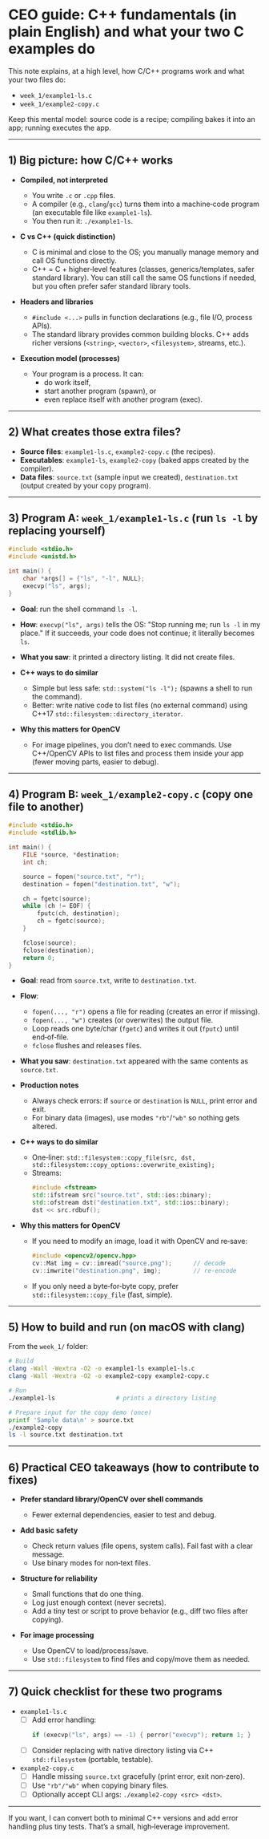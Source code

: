 # CEO guide: C++ fundamentals (in plain English) and what your two C examples do

This note explains, at a high level, how C/C++ programs work and what your two files do:
- `week_1/example1-ls.c`
- `week_1/example2-copy.c`

Keep this mental model: source code is a recipe; compiling bakes it into an app; running executes the app.

---

## 1) Big picture: how C/C++ works

- __Compiled, not interpreted__
  - You write `.c` or `.cpp` files.
  - A compiler (e.g., `clang`/`gcc`) turns them into a machine‑code program (an executable file like `example1-ls`).
  - You then run it: `./example1-ls`.

- __C vs C++ (quick distinction)__
  - C is minimal and close to the OS; you manually manage memory and call OS functions directly.
  - C++ = C + higher‑level features (classes, generics/templates, safer standard library). You can still call the same OS functions if needed, but you often prefer safer standard library tools.

- __Headers and libraries__
  - `#include <...>` pulls in function declarations (e.g., file I/O, process APIs).
  - The standard library provides common building blocks. C++ adds richer versions (`<string>`, `<vector>`, `<filesystem>`, streams, etc.).

- __Execution model (processes)__
  - Your program is a process. It can:
    - do work itself,
    - start another program (spawn), or
    - even replace itself with another program (exec).

---

## 2) What creates those extra files?

- __Source files__: `example1-ls.c`, `example2-copy.c` (the recipes).
- __Executables__: `example1-ls`, `example2-copy` (baked apps created by the compiler).
- __Data files__: `source.txt` (sample input we created), `destination.txt` (output created by your copy program).

---

## 3) Program A: `week_1/example1-ls.c` (run `ls -l` by replacing yourself)

```c
#include <stdio.h>
#include <unistd.h>

int main() {
    char *args[] = {"ls", "-l", NULL};
    execvp("ls", args);
}
```

- __Goal__: run the shell command `ls -l`.
- __How__: `execvp("ls", args)` tells the OS: "Stop running me; run `ls -l` in my place." If it succeeds, your code does not continue; it literally becomes `ls`.
- __What you saw__: it printed a directory listing. It did not create files.

- __C++ ways to do similar__
  - Simple but less safe: `std::system("ls -l");` (spawns a shell to run the command).
  - Better: write native code to list files (no external command) using C++17 `std::filesystem::directory_iterator`.

- __Why this matters for OpenCV__
  - For image pipelines, you don’t need to exec commands. Use C++/OpenCV APIs to list files and process them inside your app (fewer moving parts, easier to debug).

---

## 4) Program B: `week_1/example2-copy.c` (copy one file to another)

```c
#include <stdio.h>
#include <stdlib.h>

int main() {
    FILE *source, *destination;
    int ch;

    source = fopen("source.txt", "r");
    destination = fopen("destination.txt", "w");

    ch = fgetc(source);
    while (ch != EOF) {
        fputc(ch, destination);
        ch = fgetc(source);
    }

    fclose(source);
    fclose(destination);
    return 0;
}
```

- __Goal__: read from `source.txt`, write to `destination.txt`.
- __Flow__:
  - `fopen(..., "r")` opens a file for reading (creates an error if missing).
  - `fopen(..., "w")` creates (or overwrites) the output file.
  - Loop reads one byte/char (`fgetc`) and writes it out (`fputc`) until end‑of‑file.
  - `fclose` flushes and releases files.
- __What you saw__: `destination.txt` appeared with the same contents as `source.txt`.

- __Production notes__
  - Always check errors: if `source` or `destination` is `NULL`, print error and exit.
  - For binary data (images), use modes `"rb"`/`"wb"` so nothing gets altered.

- __C++ ways to do similar__
  - One‑liner: `std::filesystem::copy_file(src, dst, std::filesystem::copy_options::overwrite_existing);`
  - Streams:
    ```cpp
    #include <fstream>
    std::ifstream src("source.txt", std::ios::binary);
    std::ofstream dst("destination.txt", std::ios::binary);
    dst << src.rdbuf();
    ```

- __Why this matters for OpenCV__
  - If you need to modify an image, load it with OpenCV and re‑save:
    ```cpp
    #include <opencv2/opencv.hpp>
    cv::Mat img = cv::imread("source.png");      // decode
    cv::imwrite("destination.png", img);         // re‑encode
    ```
  - If you only need a byte‑for‑byte copy, prefer `std::filesystem::copy_file` (fast, simple).

---

## 5) How to build and run (on macOS with clang)

From the `week_1/` folder:

```bash
# Build
clang -Wall -Wextra -O2 -o example1-ls example1-ls.c
clang -Wall -Wextra -O2 -o example2-copy example2-copy.c

# Run
./example1-ls                 # prints a directory listing

# Prepare input for the copy demo (once)
printf 'Sample data\n' > source.txt
./example2-copy
ls -l source.txt destination.txt
```

---

## 6) Practical CEO takeaways (how to contribute to fixes)

- __Prefer standard library/OpenCV over shell commands__
  - Fewer external dependencies, easier to test and debug.

- __Add basic safety__
  - Check return values (file opens, system calls). Fail fast with a clear message.
  - Use binary modes for non‑text files.

- __Structure for reliability__
  - Small functions that do one thing.
  - Log just enough context (never secrets).
  - Add a tiny test or script to prove behavior (e.g., diff two files after copying).

- __For image processing__
  - Use OpenCV to load/process/save.
  - Use `std::filesystem` to find files and copy/move them as needed.

---

## 7) Quick checklist for these two programs

- `example1-ls.c`
  - [ ] Add error handling:
    ```c
    if (execvp("ls", args) == -1) { perror("execvp"); return 1; }
    ```
  - [ ] Consider replacing with native directory listing via C++ `std::filesystem` (portable, testable).

- `example2-copy.c`
  - [ ] Handle missing `source.txt` gracefully (print error, exit non‑zero).
  - [ ] Use `"rb"/"wb"` when copying binary files.
  - [ ] Optionally accept CLI args: `./example2-copy <src> <dst>`.

---

If you want, I can convert both to minimal C++ versions and add error handling plus tiny tests. That’s a small, high‑leverage improvement.
